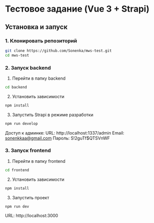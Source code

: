 # Тестовое задание (Vue 3 + Strapi)

## Установка и запуск

### 1. Клонировать репозиторий
```bash
git clone https://github.com/Sonenka/mws-test.git
cd mws-test
```

### 2. Запуск backend
1. Перейти в папку backend 
```bash
cd backend
```

2. Установить зависимости
```bash
npm install
```

3. Запустить Strapi в режиме разработки
```bash
npm run develop
```

Доступ к админке:
URL: http://localhost:1337/admin
Email: sonenkkaa@gmail.com
Пароль: S!2guTf$QTSVnWF

### 3. Запуск frontend
1. Перейти в папку frontend
```bash
cd frontend
```

2. Установить зависимости
```bash
npm install
```

3. Запустить проект
```bash
npm run dev
```

URL: http://localhost:3000
